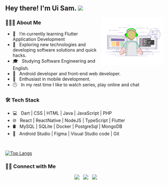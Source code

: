 <!--
**uisam00/uisam00** is a ✨ _special_ ✨ repository because its `README.md` (this file) appears on your GitHub profile.

Here are some ideas to get you started:

- 🔭 I’m currently working on ...
- 🌱 I’m currently learning ...
- 👯 I’m looking to collaborate on ...
- 🤔 I’m looking for help with ...
- 💬 Ask me about ...
- 📫 How to reach me: ...
- 😄 Pronouns: ...
- ⚡ Fun fact: ...
-->

<h2> Hey there! I'm Ui Sam. <img src="https://github.com/souvikguria98/souvikguria98/blob/master/Hi.gif" width="25"></h2>
<img align="right" alt="GIF" src="https://raw.githubusercontent.com/devSouvik/devSouvik/master/gif3.gif" width="200"/>


<h3> 👨🏻‍💻 About Me </h3>

- 🔭 &nbsp; I’m currently learning Flutter Application Development
- 🤔 &nbsp; Exploring new technologies and developing software solutions and quick hacks.
- 🎓 &nbsp; Studying Software Engineering and English.
- 💼 &nbsp; Android developer and front-end web developer.
- 🌱 &nbsp; Enthusiast in mobile development.
- 🕛 &nbsp; In my rest time I like to watch series, play online and chat 


<h3>🛠 Tech Stack</h3>

- 💻 &nbsp; Dart | CSS | HTML | Java | JavaScript | PHP
- 🌐 &nbsp; React | ReactNative | NodeJS | TypeScript | Flutter
- 🛢 &nbsp; MySQL | SQLite | Docker | PostgreSql | MongoDB
- 🔧 &nbsp; Android Studio | Figma | Visual Studio code | Git


</br>

[![Top Langs](https://github-readme-stats.vercel.app/api/top-langs/?username=uisam00&layout=compact&text_color=daf7dc&bg_color=151515)](https://github.com/uisam00/github-readme-stats)


<h3> 🤝🏻 Connect with Me </h3>

<p align="center">  
&nbsp; <a href="https://www.instagram.com/ui.sam00/" target="_blank" rel="noopener noreferrer"><img src="https://img.icons8.com/plasticine/100/000000/instagram-new.png" width="50" /></a>  
&nbsp; <a href="https://www.linkedin.com/in/uisam00/" target="_blank" rel="noopener noreferrer"><img src="https://img.icons8.com/plasticine/100/000000/linkedin.png" width="50" /></a>
&nbsp; <a href="mailto:uisam.santos@gmail.com" target="_blank" rel="noopener noreferrer"><img src="https://img.icons8.com/plasticine/100/000000/gmail.png"  width="50" /></a>
</p>

<!--⭐️ From [devSouvik](https://github.com/uisam00) --> 


